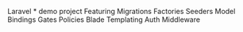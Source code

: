 Laravel * demo project
Featuring Migrations Factories Seeders Model Bindings Gates Policies Blade Templating Auth Middleware
